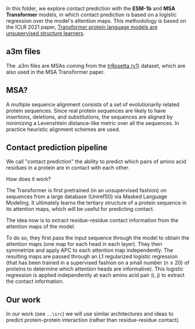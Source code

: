 In this folder, we explore contact prediction with the **ESM-1b** and **MSA Transformer** models, in which contact prediction is based on a logistic regression over the model's attention maps. This methodology is based on the ICLR 2021 paper, [Transformer protein language models are unsupervised structure learners](https://openreview.net/pdf?id=fylclEqgvgd).

## a3m files

The .a3m files are MSAs coming from the [trRosetta (v1)](https://yanglab.nankai.edu.cn/trRosetta/benchmark/) dataset, which are also used in the MSA Transformer paper.

## MSA?

A multiple sequence alignment consists of a set of evolutionarily related protein sequences. Since real protein sequences are likely to have insertions, deletions, and substitutions, the sequences are aligned by minimizing a Levenshtein distance-like metric over all the sequences. In practice heuristic alignment schemes are used.

## Contact prediction pipeline

We call "contact prediction" the ability to predict which pairs of amino acid residues in a protein are in contact with each other.

How does it work?

The Transformer is first pretrained (in an unsupervised fashion) on sequences from a large database (Uniref50) via Masked Language Modeling. It ultimately learns the tertiary structure of a protein sequence in its attention maps, which will be useful for predicting contact.

The idea now is to extract residue-residue contact information from the attention maps of the model.

To do so, they first pass the input sequence through the model to obtain the attention maps (one map for each head in each layer). They then symmetrize and apply APC to each attention map independently. The resulting maps are passed through an L1 regularized logistic regression (that has been trained in a supervised fashion on a small number (n ≤ 20) of proteins to determine which attention heads are informative). This logistic regression is applied independently at each amino acid pair (i, j) to extract the contact information.

## Our work

In our work (see `..\src`) we will use similar architectures and ideas to predict protein-protein interaction (rather than residue-residue contact).

